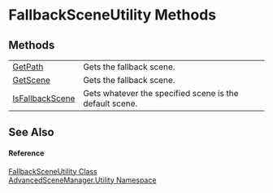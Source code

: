 # FallbackSceneUtility Methods




## Methods
<table>
<tr>
<td><a href="M_AdvancedSceneManager_Utility_FallbackSceneUtility_GetPath.md">GetPath</a></td>
<td>Gets the fallback scene.</td></tr>
<tr>
<td><a href="M_AdvancedSceneManager_Utility_FallbackSceneUtility_GetScene.md">GetScene</a></td>
<td>Gets the fallback scene.</td></tr>
<tr>
<td><a href="M_AdvancedSceneManager_Utility_FallbackSceneUtility_IsFallbackScene.md">IsFallbackScene</a></td>
<td>Gets whatever the specified scene is the default scene.</td></tr>
</table>

## See Also


#### Reference
<a href="T_AdvancedSceneManager_Utility_FallbackSceneUtility.md">FallbackSceneUtility Class</a>  
<a href="N_AdvancedSceneManager_Utility.md">AdvancedSceneManager.Utility Namespace</a>  
